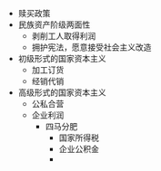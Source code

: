 - 赎买政策
- 民族资产阶级两面性
	- 剥削工人取得利润
	- 拥护宪法，愿意接受社会主义改造
- 初级形式的国家资本主义
	- 加工订货
	- 经销代销
- 高级形式的国家资本主义
	- 公私合营
	- 企业利润
		- 四马分肥
			- 国家所得税
			- 企业公积金
			-